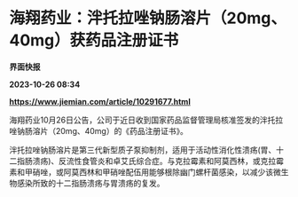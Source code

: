 # 海翔药业：泮托拉唑钠肠溶片（20mg、40mg）获药品注册证书
**界面快报**

**2023-10-26 08:34**

**https://www.jiemian.com/article/10291677.html**

海翔药业10月26日公告，公司于近日收到国家药品监督管理局核准签发的泮托拉唑钠肠溶片（20mg、40mg）的《药品注册证书》。

泮托拉唑钠肠溶片是第三代新型质子泵抑制剂，适用于活动性消化性溃疡(胃、十二指肠溃疡)、反流性食管炎和卓艾氏综合症。与克拉霉素和阿莫西林，或克拉霉素和甲硝唑，或阿莫西林和甲硝唑配伍用能够根除幽门螺杆菌感染，以减少该微生物感染所致的十二指肠溃疡与胃溃疡的复发。